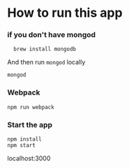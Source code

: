 # How to run this app
### if you don't have mongod
```
  brew install mongodb
```
And then run `mongod` locally
```
mongod
```

### Webpack
```
npm run webpack
```

### Start the app

```
npm install
npm start
```

localhost:3000
